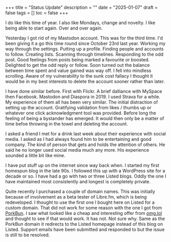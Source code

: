+++
title = "Status Update"
description = ""
date = "2025-01-07"
draft = false
tags = []
toc = false
+++

I do like this time of year. I also like Mondays, change and novelty. I like being able to start again. Over and over again. 

Yesterday I got rid of my Mastodon account. This was for the third time. I'd been giving it a go this time round since October 23rd last year. Working my way through the settings. Putting up a profile. Finding people and accounts to follow. Creating lists. Scanning through timelines. Responding to the odd post. Good feelings from posts being marked a favourite or boosted. Delighted to get the odd reply or follow.  Soon turned out the balance between time spent and value gained was way off. I fell into mindless scrolling. Aware of my vulnerability to the sunk cost fallacy I thought it would be in my best interests to delete the account sooner rather than later. 

I have done similar before. First with Flickr. A brief dalliance with MySpace then Facebook. Mastodon and Diaspora in 2019. I used Strava for a while. My experience of them all has been very similar. The initial distraction of setting up the account. Gratifying validation from likes / thumbs up or whatever one click acknowledgment tool was provided. Before long the feeling of being a bystander has emerged. It would then only be a matter of time befoe throwing in the towel and deleting the account.   

I asked a friend I met for a drink last week about their experience with social media. I asked as I had always found him to be entertaining and good company. The kind of person that gets and holds the attention of others. He said he no longer used social media much any more. His experience sounded a little bit like mine. 

I have put stuff up on the internet since way back when. I started my first homespun blog in the late 90s. I followed this up with a WordPress site for a decade or so. I have had a go with two or three Listed blogs. Oddly the one I have maintained most consistently and longest is completely private. 

Quite recently I purchased a couple of domain names. This was initially because of involvement as a beta tester of Libre.fm, which is being redeveloped.  I thought to use the first one I bought here on Listed for a custom domain. That did not work for some reason with the one I got from [PorkBun](https://porkbun.com/). I saw what looked like a cheap and interesting offer from [omg.lol](https://home.omg.lol/referred-by/alxtrnr) and thought to see if that would work. It has not. Not sure why. Same as the PorkBun domain it redirects to the Listed homepage instead of this blog on Listed. Support emails have been submitted and responded to but the issue is still to be resolved.